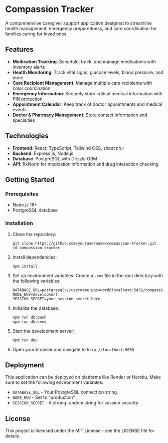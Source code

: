 # Compassion Tracker

A comprehensive caregiver support application designed to streamline health management, emergency preparedness, and care coordination for families caring for loved ones.

## Features

- **Medication Tracking**: Schedule, track, and manage medications with inventory alerts
- **Health Monitoring**: Track vital signs, glucose levels, blood pressure, and more
- **Care Recipient Management**: Manage multiple care recipients with color coordination
- **Emergency Information**: Securely store critical medical information with PIN protection
- **Appointment Calendar**: Keep track of doctor appointments and medical events
- **Doctor & Pharmacy Management**: Store contact information and specialties

## Technologies

- **Frontend**: React, TypeScript, Tailwind CSS, shadcn/ui
- **Backend**: Express.js, Node.js
- **Database**: PostgreSQL with Drizzle ORM
- **API**: RxNorm for medication information and drug interaction checking

## Getting Started

### Prerequisites

- Node.js 18+
- PostgreSQL database

### Installation

1. Clone the repository:
   ```
   git clone https://github.com/yourusername/compassion-tracker.git
   cd compassion-tracker
   ```

2. Install dependencies:
   ```
   npm install
   ```

3. Set up environment variables:
   Create a `.env` file in the root directory with the following variables:
   ```
   DATABASE_URL=postgresql://username:password@localhost:5432/compassion_tracker
   NODE_ENV=development
   SESSION_SECRET=your_session_secret_here
   ```

4. Initialize the database:
   ```
   npm run db:push
   npm run db:seed
   ```

5. Start the development server:
   ```
   npm run dev
   ```

6. Open your browser and navigate to `http://localhost:5000`

## Deployment

This application can be deployed on platforms like Render or Heroku. Make sure to set the following environment variables:

- `DATABASE_URL` - Your PostgreSQL connection string
- `NODE_ENV` - Set to "production"
- `SESSION_SECRET` - A strong random string for session security

## License

This project is licensed under the MIT License - see the LICENSE file for details.